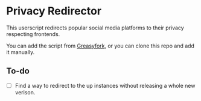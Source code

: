 # Privacy Redirector
This userscript redirects popular social media platforms to their privacy respecting frontends.

You can add the script from [Greasyfork](https://greasyfork.org/scripts/436359-privacy-redirector), or you can clone this repo and add it manually.

## To-do
- [ ] Find a way to redirect to the up instances without releasing a whole new verison.
